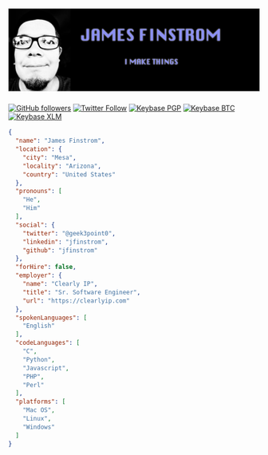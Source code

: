 # [![James Finstrom](https://raw.githubusercontent.com/jfinstrom/jfinstrom/master/banner.png)](https://g3p0.xyz)
[![GitHub followers](https://img.shields.io/github/followers/jfinstrom?style=social)](https://github.com/jfinstrom)
[![Twitter Follow](https://img.shields.io/twitter/follow/geek3point0?style=social)](https://twitter.com/geek3point0)
[![Keybase PGP](https://img.shields.io/keybase/pgp/jfinstrom?style=social)](https://keybase.io/jfinstrom/pgp_keys.asc)
[![Keybase BTC](https://img.shields.io/keybase/btc/jfinstrom?style=social)](https://keybase.io/jfinstrom)
[![Keybase XLM](https://img.shields.io/keybase/xlm/jfinstrom?style=social)](https://keybase.io/jfinstrom)

```json
{
  "name": "James Finstrom",
  "location": {
    "city": "Mesa",
    "locality": "Arizona",
    "country": "United States"
  },
  "pronouns": [
    "He",
    "Him"
  ],
  "social": {
    "twitter": "@geek3point0",
    "linkedin": "jfinstrom",
    "github": "jfinstrom"
  },
  "forHire": false,
  "employer": {
    "name": "Clearly IP",
    "title": "Sr. Software Engineer",
    "url": "https://clearlyip.com"
  },
  "spokenLanguages": [
    "English"
  ],
  "codeLanguages": [
    "C",
    "Python",
    "Javascript",
    "PHP",
    "Perl"
  ],
  "platforms": [
    "Mac OS",
    "Linux",
    "Windows"
  ]
}
```
